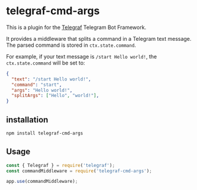 # telegraf-cmd-args

This is a plugin for the [Telegraf](http://telegraf.js.org/) Telegram
Bot Framework.

It provides a middleware that splits a command in a Telegram text message.  
The parsed command is stored in `ctx.state.command`.

For example, if your text message is `/start Hello world!`, the
`ctx.state.command` will be set to:
```json
{
  "text": "/start Hello world!",
  "command": "start",
  "args": "Hello world!",
  "splitArgs": ["Hello", "world!"],
}
```

## installation

```bash
npm install telegraf-cmd-args
```

## Usage

```javascript
const { Telegraf } = require('telegraf');
const commandMiddleware = require('telegraf-cmd-args');

app.use(commandMiddleware);
```